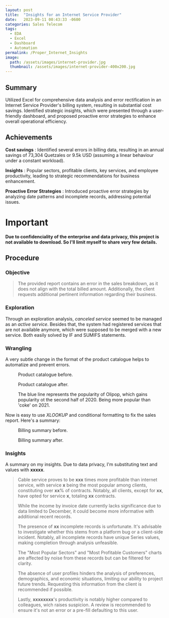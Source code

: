 ```yaml
---
layout: post
title:  "Insights for an Internet Service Provider"
date:   2023-09-11 00:43:33 -0600
categories: Sales Telecom
tags:
  - EDA
  - Excel
  - Dashboard
  - Automation
permalink: /Proper_Internet_Insights
image: 
  path: /assets/images/internet-provider.jpg
  thumbnail: /assets/images/internet-provider-400x200.jpg
---
```


## Summary
Utilized Excel for comprehensive data analysis and error rectification in an Internet Service Provider's billing system, resulting in substantial cost savings. Identified strategic insights, which were presented through a user-friendly dashboard, and proposed proactive error strategies to enhance overall operational efficiency.

## Achievements
**Cost savings**
: Identified several errors in billing data, resulting in an annual savings of 73,304 Quetzales or 9.5k USD (assuming a linear behaviour under a constant workload).

**Insights**
: Popular sectors, profitable clients, key services, and employee productivity, leading to strategic recommendations for business enhancement.

**Proactive Error Strategies**
:  Introduced proactive error strategies by analyzing date patterns and incomplete records, addressing potential issues.

# **Important**
**Due to confidenciality of the enterprise and data privacy, this project is not available to download. So I'll limit myself to share very few details.**

## Procedure

### Objective
> The provided report contains an error in the sales breakdown, as it does not align with the total billed amount. Additionally, the client requests additional pertinent information regarding their business.

### Exploration
Through an exploration analysis, *canceled service* seemed to be managed as an *active service*. Besides that, the system had registered services that are not available anymore, which were supposed to be merged with a new service. Both easily solved by IF and SUMIFS statements.

### Wrangling
A very subtle change in the format of the product catalogue helps to automatize and prevent errors.
<figure class="align-center">
  <a href="#"><img src="{{ site.url }}{{ site.baseurl }}/assets/images/Proper_Internet_Insights/catalogo-antes.jpg" alt=""></a>
  <figcaption>Product catalogue before.</figcaption>
</figure>  

<figure class="align-center">
  <a href="#"><img src="{{ site.url }}{{ site.baseurl }}/assets/images/Proper_Internet_Insights/catalogo-despues.jpg" alt=""></a>
  <figcaption>Product catalogue after.</figcaption>
</figure> 

<figure class="align-center">
  <a href="#"><img src="{{ site.url }}{{ site.baseurl }}/assets/images/Proper_Internet_Insights/catalogo-despues.jpg" alt=""></a>
  <figcaption>The blue line represents the popularity of Olipop, which gains popularity ot the second half of 2020. Being more popular than 'coke' on 2021.</figcaption>
</figure>  


Now is easy to use *XLOOKUP* and conditional formatting to fix the sales report. Here's a summary: 
<figure class="align-center">
  <a href="#"><img src="{{ site.url }}{{ site.baseurl }}/assets/images/Proper_Internet_Insights/facturacion-antes.jpg" alt=""></a>
  <figcaption>Billing summary before.</figcaption>
</figure>  <figure class="align-center">
  <a href="#"><img src="{{ site.url }}{{ site.baseurl }}/assets/images/Proper_Internet_Insights/facturacion-despues.jpg" alt=""></a>
  <figcaption>Billing summary after.</figcaption>
</figure> 

### Insights
A summary on my insights. Due to data privacy, I'm substituting text and values with **xxxxx**.
> Cable service proves to be **xxx** times more profitable than internet service, with service **x** being the most popular among clients, constituting over **xx**% of contracts. Notably, all clients, except for **xx**, have opted for service **x**, totaling **xx** contracts.
> 
> While the income by invoice date currently lacks significance due to data limited to December, it could become more informative with additional recent records.
> 
> The presence of **xx** incomplete records is unfortunate. It's advisable to investigate whether this stems from a platform bug or a client-side incident. Notably, all incomplete records have unique Series values, making completion through analysis unfeasible.
> 
> The "Most Popular Sectors" and "Most Profitable Customers" charts are affected by noise from these records but can be filtered for clarity.
> 
> The absence of user profiles hinders the analysis of preferences, demographics, and economic situations, limiting our ability to project future trends. Requesting this information from the client is recommended if possible.
> 
> Lastly, **xxxxxxxx**'s productivity is notably higher compared to colleagues, wich raises suspicion. A review is recommended to ensure it's not an error or a pre-fill defaulting to this user.
